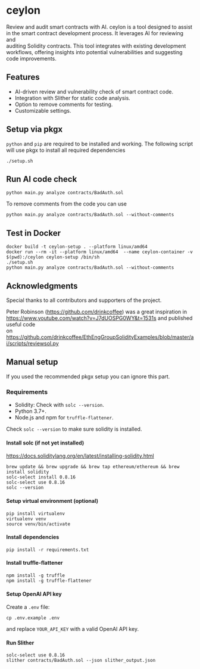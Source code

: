# ceylon

Review and audit smart contracts with AI. ceylon is a tool designed to assist  
in the smart contract development process. It leverages AI for reviewing and  
auditing Solidity contracts. This tool integrates with existing development  
workflows, offering insights into potential vulnerabilities and suggesting  
code improvements.

## Features

- AI-driven review and vulnerability check of smart contract code.
- Integration with Slither for static code analysis.
- Option to remove comments for testing.
- Customizable settings.

## Setup via pkgx

`python` and `pip` are required to be installed and working.
The following script will use pkgx to install all required dependencies

```console
./setup.sh
```

## Run AI code check

```console
python main.py analyze contracts/BadAuth.sol
```

To remove comments from the code you can use

```console
python main.py analyze contracts/BadAuth.sol --without-comments
```

## Test in Docker

```console
docker build -t ceylon-setup . --platform linux/amd64 
docker run --rm -it --platform linux/amd64  --name ceylon-container -v $(pwd):/ceylon ceylon-setup /bin/sh
./setup.sh
python main.py analyze contracts/BadAuth.sol --without-comments
```

## Acknowledgments

Special thanks to all contributors and supporters of the project.

Peter Robinson (<https://github.com/drinkcoffee>) was a great inspiration in  
<https://www.youtube.com/watch?v=J7dUOSPG0WY&t=1531s> and published useful code  
on <https://github.com/drinkcoffee/EthEngGroupSolidityExamples/blob/master/ai/scripts/reviewsol.py>

## Manual setup

If you used the recommended pkgx setup you can ignore this part.

### Requirements

- Solidity: Check with `solc --version`.
- Python 3.7+.
- Node.js and npm for `truffle-flattener`.

Check `solc --version` to make sure solidity is installed.

#### Install solc (if not yet installed)

<https://docs.soliditylang.org/en/latest/installing-solidity.html>

```console
brew update && brew upgrade && brew tap ethereum/ethereum && brew install solidity
solc-select install 0.8.16
solc-select use 0.8.16
solc --version
```

#### Setup virtual environment (optional)

```console
pip install virtualenv
virtualenv venv
source venv/bin/activate
```

#### Install dependencies

```console
pip install -r requirements.txt
```

#### Install truffle-flattener

```console
npm install -g truffle
npm install -g truffle-flattener
```

#### Setup OpenAI API key

Create a `.env` file:

```console
cp .env.example .env
```

and replace `YOUR_API_KEY` with a valid OpenAI API key.

#### Run Slither

```console
solc-select use 0.8.16
slither contracts/BadAuth.sol --json slither_output.json
```
